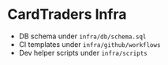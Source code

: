 # CardTraders Infra
- DB schema under `infra/db/schema.sql`
- CI templates under `infra/github/workflows`
- Dev helper scripts under `infra/scripts`

